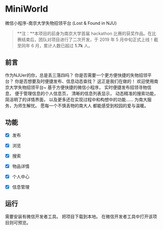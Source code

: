 # MiniWorld

微信小程序-南京大学失物招领平台 (Lost & Found in NJU)



> **注：**本项目的前身为南京大学首届 hackathon 比赛的获奖作品。在比赛结束后，团队对项目进行了二次开发，于 2019 年 5 月中旬正式上线！截至同年 6 月，累计人数已超过 **1.7k** 人。



## 前言

作为NJUer的你，总是丢三落四吗？
你是否需要一个更方便快捷的失物招领平台？
你是否想要及时便捷发布、信息动态查找？
这正是我们在做的！
欢迎使用南京大学失物招领平台~
基于方便快捷的微信小程序，
实时便捷发布招领寻物信息，
便于管理信息的个人信息页，
清晰的信息列表显示，
动态精准的搜索功能，
简洁明了的详情界面，
以及更多还在实现过程中和构想中的功能……
为南大服务，为师生解忧。
愿每一个不慎丢物的南大人
都能感受到校园的爱与温暖。



## 功能

- [x] 发布
- [x] 浏览
- [x] 搜索
- [x] 物品详情
- [x] 个人中心
- [x] 信息管理



## 运行

需要安装有微信开发者工具。
把项目下载到本地。
在微信开发者工具中打开该项目则可预览。
